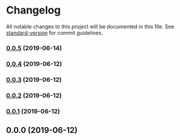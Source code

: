 # Changelog

All notable changes to this project will be documented in this file. See [standard-version](https://github.com/conventional-changelog/standard-version) for commit guidelines.

### [0.0.5](https://github.com/Marielk/hivemanagement-tests/compare/v0.0.4...v0.0.5) (2019-06-14)



### [0.0.4](https://github.com/Marielk/hivemanagement-tests/compare/v0.0.3...v0.0.4) (2019-06-12)



### [0.0.3](https://github.com/Marielk/hivemanagement-tests/compare/v0.0.2...v0.0.3) (2019-06-12)



### [0.0.2](https://github.com/Marielk/hivemanagement-tests/compare/v0.0.1...v0.0.2) (2019-06-12)



### [0.0.1](https://github.com/Marielk/hivemanagement-tests/compare/v0.0.0...v0.0.1) (2019-06-12)



## 0.0.0 (2019-06-12)
